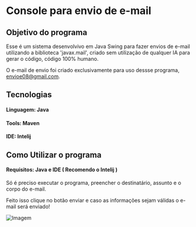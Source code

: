 # Console para envio de e-mail

## Objetivo do programa

Esse é um sistema desenvolvivo em Java Swing para fazer envios de e-mail utilizando a biblioteca 'javax.mail', criado 
sem utilização de qualquer IA para gerar o código, código 100% humano.

O e-mail de envio foi criado exclusivamente para uso dessse programa, envioe08@gmail.com.

## Tecnologias

#### Linguagem: Java
#### Tools: Maven
#### IDE: Intelij

## Como Utilizar o programa
#### Requisitos: Java e IDE ( Recomendo o Intelij )

Só é preciso executar o programa, preencher o destinatário, assunto e o corpo do e-mail. 

Feito isso clique no botão enviar e caso as informações sejam válidas o e-mail será enviado!

![Imagem]((https://freeimage.host/i/JEI93TQ))

